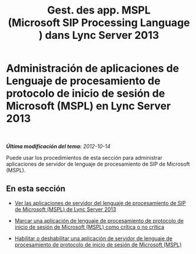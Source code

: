﻿---
title: "Gest. des app. MSPL (Microsoft SIP Processing Language) dans Lync Server 2013"
TOCTitle: "Gest. des app. MSPL (Microsoft SIP Processing Language) dans Lync Server 2013"
ms:assetid: 3fb13707-73b5-4f7d-ab0b-a5794ed1be75
ms:mtpsurl: https://technet.microsoft.com/es-es/library/JJ688032(v=OCS.15)
ms:contentKeyID: 49889055
ms.date: 01/07/2017
mtps_version: v=OCS.15
ms.translationtype: HT
---

# Administración de aplicaciones de Lenguaje de procesamiento de protocolo de inicio de sesión de Microsoft (MSPL) en Lync Server 2013

 

_**Última modificación del tema:** 2012-10-14_

Puede usar los procedimientos de esta sección para administrar aplicaciones de servidor de lenguaje de procesamiento de SIP de Microsoft (MSPL).

## En esta sección

  - [Ver las aplicaciones de servidor del lenguaje de procesamiento de SIP de Microsoft (MSPL) de Lync Server 2013](lync-server-2013-view-microsoft-sip-processing-language-mspl-server-applications.md)

  - [Marcar una aplicación de lenguaje de procesamiento de protocolo de inicio de sesión de Microsoft (MSPL) como crítica o no crítica](lync-server-2013-mark-a-microsoft-sip-processing-language-mspl-application-as-critical-or-not-critical.md)

  - [Habilitar o deshabilitar una aplicación de servidor de lenguaje de procesamiento de protocolo de inicio de sesión de Microsoft (MSPL)](lync-server-2013-enable-or-disable-a-microsoft-sip-processing-language-mspl-server-application.md)

